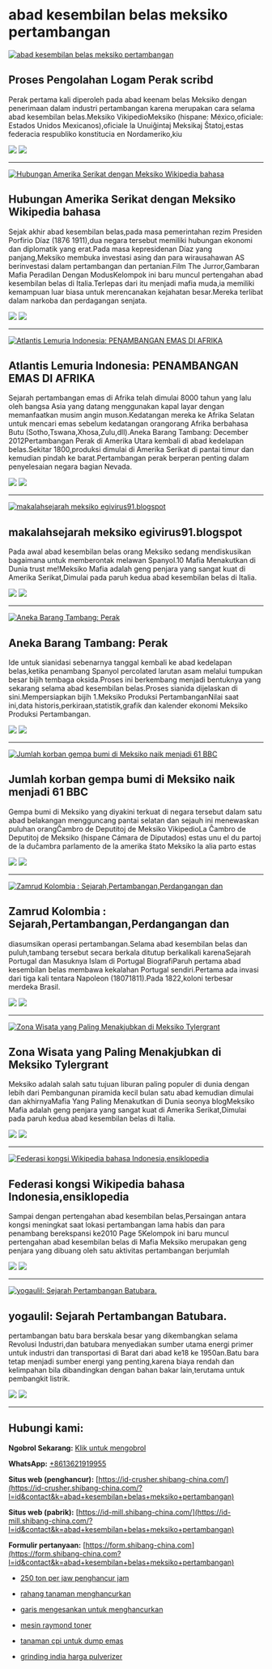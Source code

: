 # abad kesembilan belas meksiko pertambangan

<a href="https://swt.shibang-china.com/?l=id&img&k=abad+kesembilan+belas+meksiko+pertambangan" target="_blank">![abad kesembilan belas meksiko pertambangan](http://static.shibang-china.com/all-800x300/487.jpg)</a>

## Proses Pengolahan Logam Perak scribd
Perak pertama kali diperoleh pada abad keenam belas Meksiko dengan penerimaan dalam industri pertambangan karena merupakan cara selama abad kesembilan belas.Meksiko VikipedioMeksiko (hispane: México,oficiale: Estados Unidos Mexicanos),oficiale la Unuiĝintaj Meksikaj Ŝtatoj,estas federacia respubliko konstitucia en Nordameriko,kiu


<a href="https://whatsapp.shibangsoft.com/WhatsApp.php" target="_blank" title="WhatsApp">![](http://static.shibang-china.com/icon/whatsapp.png)</a> <a href="https://swt.shibang-china.com/?l=id&icon&k=abad+kesembilan+belas+meksiko+pertambangan" target="_blank">![](http://static.shibang-china.com/icon/chat-id.png)</a>

---

<a href="https://swt.shibang-china.com/?l=id&img&k=abad+kesembilan+belas+meksiko+pertambangan" target="_blank">![Hubungan Amerika Serikat dengan Meksiko Wikipedia bahasa](http://static.shibang-china.com/all-800x300/1190.jpg)</a>

## Hubungan Amerika Serikat dengan Meksiko Wikipedia bahasa
Sejak akhir abad kesembilan belas,pada masa pemerintahan rezim Presiden Porfirio Díaz (1876 1911),dua negara tersebut memiliki hubungan ekonomi dan diplomatik yang erat.Pada masa kepresidenan Díaz yang panjang,Meksiko membuka investasi asing dan para wirausahawan AS berinvestasi dalam pertambangan dan pertanian.Film The Jurror,Gambaran Mafia Peradilan Dengan ModusKelompok ini baru muncul pertengahan abad kesembilan belas di Italia.Terlepas dari itu menjadi mafia muda,ia memiliki kemampuan luar biasa untuk merencanakan kejahatan besar.Mereka terlibat dalam narkoba dan perdagangan senjata.


<a href="https://whatsapp.shibangsoft.com/WhatsApp.php" target="_blank" title="WhatsApp">![](http://static.shibang-china.com/icon/whatsapp.png)</a> <a href="https://swt.shibang-china.com/?l=id&icon&k=abad+kesembilan+belas+meksiko+pertambangan" target="_blank">![](http://static.shibang-china.com/icon/chat-id.png)</a>

---

<a href="https://swt.shibang-china.com/?l=id&img&k=abad+kesembilan+belas+meksiko+pertambangan" target="_blank">![Atlantis Lemuria Indonesia: PENAMBANGAN EMAS DI AFRIKA](http://static.shibang-china.com/all-800x300/846.jpg)</a>

## Atlantis Lemuria Indonesia: PENAMBANGAN EMAS DI AFRIKA
Sejarah pertambangan emas di Afrika telah dimulai 8000 tahun yang lalu oleh bangsa Asia yang datang menggunakan kapal layar dengan memanfaatkan musim angin muson.Kedatangan mereka ke Afrika Selatan untuk mencari emas sebelum kedatangan orangorang Afrika berbahasa Butu (Sotho,Tswana,Xhosa,Zulu,dll).Aneka Barang Tambang: December 2012Pertambangan Perak di Amerika Utara kembali di abad kedelapan belas.Sekitar 1800,produksi dimulai di Amerika Serikat di pantai timur dan kemudian pindah ke barat.Pertambangan perak berperan penting dalam penyelesaian negara bagian Nevada.


<a href="https://whatsapp.shibangsoft.com/WhatsApp.php" target="_blank" title="WhatsApp">![](http://static.shibang-china.com/icon/whatsapp.png)</a> <a href="https://swt.shibang-china.com/?l=id&icon&k=abad+kesembilan+belas+meksiko+pertambangan" target="_blank">![](http://static.shibang-china.com/icon/chat-id.png)</a>

---

<a href="https://swt.shibang-china.com/?l=id&img&k=abad+kesembilan+belas+meksiko+pertambangan" target="_blank">![makalahsejarah meksiko egivirus91.blogspot](http://static.shibang-china.com/all-800x300/679.jpg)</a>

## makalahsejarah meksiko egivirus91.blogspot
Pada awal abad kesembilan belas orang Meksiko sedang mendiskusikan bagaimana untuk memberontak melawan Spanyol.10 Mafia Menakutkan di Dunia trust me!Meksiko Mafia adalah geng penjara yang sangat kuat di Amerika Serikat,Dimulai pada paruh kedua abad kesembilan belas di Italia.


<a href="https://whatsapp.shibangsoft.com/WhatsApp.php" target="_blank" title="WhatsApp">![](http://static.shibang-china.com/icon/whatsapp.png)</a> <a href="https://swt.shibang-china.com/?l=id&icon&k=abad+kesembilan+belas+meksiko+pertambangan" target="_blank">![](http://static.shibang-china.com/icon/chat-id.png)</a>

---

<a href="https://swt.shibang-china.com/?l=id&img&k=abad+kesembilan+belas+meksiko+pertambangan" target="_blank">![Aneka Barang Tambang: Perak](http://static.shibang-china.com/all-800x300/1271.jpg)</a>

## Aneka Barang Tambang: Perak
Ide untuk sianidasi sebenarnya tanggal kembali ke abad kedelapan belas,ketika penambang Spanyol percolated larutan asam melalui tumpukan besar bijih tembaga oksida.Proses ini berkembang menjadi bentuknya yang sekarang selama abad kesembilan belas.Proses sianida dijelaskan di sini.Mempersiapkan bijih 1.Meksiko Produksi PertambanganNilai saat ini,data historis,perkiraan,statistik,grafik dan kalender ekonomi Meksiko Produksi Pertambangan.


<a href="https://whatsapp.shibangsoft.com/WhatsApp.php" target="_blank" title="WhatsApp">![](http://static.shibang-china.com/icon/whatsapp.png)</a> <a href="https://swt.shibang-china.com/?l=id&icon&k=abad+kesembilan+belas+meksiko+pertambangan" target="_blank">![](http://static.shibang-china.com/icon/chat-id.png)</a>

---

<a href="https://swt.shibang-china.com/?l=id&img&k=abad+kesembilan+belas+meksiko+pertambangan" target="_blank">![Jumlah korban gempa bumi di Meksiko naik menjadi 61 BBC](http://static.shibang-china.com/all-800x300/412.jpg)</a>

## Jumlah korban gempa bumi di Meksiko naik menjadi 61 BBC
Gempa bumi di Meksiko yang diyakini terkuat di negara tersebut dalam satu abad belakangan mengguncang pantai selatan dan sejauh ini menewaskan puluhan orangĈambro de Deputitoj de Meksiko VikipedioLa Ĉambro de Deputitoj de Meksiko (hispane Cámara de Diputados) estas unu el du partoj de la duĉambra parlamento de la amerika ŝtato Meksiko la alia parto estas


<a href="https://whatsapp.shibangsoft.com/WhatsApp.php" target="_blank" title="WhatsApp">![](http://static.shibang-china.com/icon/whatsapp.png)</a> <a href="https://swt.shibang-china.com/?l=id&icon&k=abad+kesembilan+belas+meksiko+pertambangan" target="_blank">![](http://static.shibang-china.com/icon/chat-id.png)</a>

---

<a href="https://swt.shibang-china.com/?l=id&img&k=abad+kesembilan+belas+meksiko+pertambangan" target="_blank">![Zamrud Kolombia : Sejarah,Pertambangan,Perdangangan dan](http://static.shibang-china.com/all-800x300/780.jpg)</a>

## Zamrud Kolombia : Sejarah,Pertambangan,Perdangangan dan
diasumsikan operasi pertambangan.Selama abad kesembilan belas dan puluh,tambang tersebut secara berkala ditutup berkalikali karenaSejarah Portugal dan Masuknya Islam di Portugal BiografiParuh pertama abad kesembilan belas membawa kekalahan Portugal sendiri.Pertama ada invasi dari tiga kali tentara Napoleon (18071811).Pada 1822,koloni terbesar merdeka Brasil.


<a href="https://whatsapp.shibangsoft.com/WhatsApp.php" target="_blank" title="WhatsApp">![](http://static.shibang-china.com/icon/whatsapp.png)</a> <a href="https://swt.shibang-china.com/?l=id&icon&k=abad+kesembilan+belas+meksiko+pertambangan" target="_blank">![](http://static.shibang-china.com/icon/chat-id.png)</a>

---

<a href="https://swt.shibang-china.com/?l=id&img&k=abad+kesembilan+belas+meksiko+pertambangan" target="_blank">![Zona Wisata yang Paling Menakjubkan di Meksiko Tylergrant](http://static.shibang-china.com/all-800x300/413.jpg)</a>

## Zona Wisata yang Paling Menakjubkan di Meksiko Tylergrant
Meksiko adalah salah satu tujuan liburan paling populer di dunia dengan lebih dari Pembangunan piramida kecil bulan satu abad kemudian dimulai dan akhirnyaMafia Yang Paling Menakutkan di Dunia seonya blogMeksiko Mafia adalah geng penjara yang sangat kuat di Amerika Serikat,Dimulai pada paruh kedua abad kesembilan belas di Italia.


<a href="https://whatsapp.shibangsoft.com/WhatsApp.php" target="_blank" title="WhatsApp">![](http://static.shibang-china.com/icon/whatsapp.png)</a> <a href="https://swt.shibang-china.com/?l=id&icon&k=abad+kesembilan+belas+meksiko+pertambangan" target="_blank">![](http://static.shibang-china.com/icon/chat-id.png)</a>

---

<a href="https://swt.shibang-china.com/?l=id&img&k=abad+kesembilan+belas+meksiko+pertambangan" target="_blank">![Federasi kongsi Wikipedia bahasa Indonesia,ensiklopedia](http://static.shibang-china.com/all-800x300/1410.jpg)</a>

## Federasi kongsi Wikipedia bahasa Indonesia,ensiklopedia
Sampai dengan pertengahan abad kesembilan belas,Persaingan antara kongsi meningkat saat lokasi pertambangan lama habis dan para penambang berekspansi ke2010 Page 5Kelompok ini baru muncul pertengahan abad kesembilan belas di Mafia Meksiko merupakan geng penjara yang dibuang oleh satu aktivitas pertambangan berjumlah


<a href="https://whatsapp.shibangsoft.com/WhatsApp.php" target="_blank" title="WhatsApp">![](http://static.shibang-china.com/icon/whatsapp.png)</a> <a href="https://swt.shibang-china.com/?l=id&icon&k=abad+kesembilan+belas+meksiko+pertambangan" target="_blank">![](http://static.shibang-china.com/icon/chat-id.png)</a>

---

<a href="https://swt.shibang-china.com/?l=id&img&k=abad+kesembilan+belas+meksiko+pertambangan" target="_blank">![yogaulil: Sejarah Pertambangan Batubara.](http://static.shibang-china.com/all-800x300/1011.jpg)</a>

## yogaulil: Sejarah Pertambangan Batubara.
pertambangan batu bara berskala besar yang dikembangkan selama Revolusi Industri,dan batubara menyediakan sumber utama energi primer untuk industri dan transportasi di Barat dari abad ke18 ke 1950an.Batu bara tetap menjadi sumber energi yang penting,karena biaya rendah dan kelimpahan bila dibandingkan dengan bahan bakar lain,terutama untuk pembangkit listrik.

<a href="https://whatsapp.shibangsoft.com/WhatsApp.php" target="_blank" title="WhatsApp">![](http://static.shibang-china.com/icon/whatsapp.png)</a> <a href="https://swt.shibang-china.com/?l=id&icon&k=abad+kesembilan+belas+meksiko+pertambangan" target="_blank">![](http://static.shibang-china.com/icon/chat-id.png)</a>

---
## Hubungi kami:

**Ngobrol Sekarang:** [Klik untuk mengobrol](https://swt.shibang-china.com?l=id&contact&k=abad+kesembilan+belas+meksiko+pertambangan)

**WhatsApp:**  [+8613621919955](https://whatsapp.shibangsoft.com/WhatsApp.php)

**Situs web (penghancur):** [https://id-crusher.shibang-china.com/](https://id-crusher.shibang-china.com/?l=id&contact&k=abad+kesembilan+belas+meksiko+pertambangan)

**Situs web (pabrik):** [https://id-mill.shibang-china.com/](https://id-mill.shibang-china.com/?l=id&contact&k=abad+kesembilan+belas+meksiko+pertambangan)

**Formulir pertanyaan:** [https://form.shibang-china.com](https://form.shibang-china.com?l=id&contact&k=abad+kesembilan+belas+meksiko+pertambangan)

* [250 ton per jaw penghancur jam](../39/250%20ton%20per%20jaw%20penghancur%20jam.md)

* [rahang tanaman menghancurkan](../39/rahang%20tanaman%20menghancurkan.md)

* [garis mengesankan untuk menghancurkan](../37/garis%20mengesankan%20untuk%20menghancurkan.md)

* [mesin raymond toner](../39/mesin%20raymond%20toner.md)

* [tanaman cpi untuk dump emas](../32/tanaman%20cpi%20untuk%20dump%20emas.md)

* [grinding india harga pulverizer](../39/grinding%20india%20harga%20pulverizer.md)